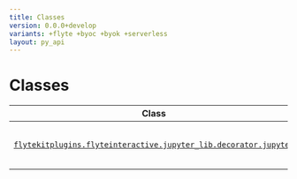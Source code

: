 ```yaml
---
title: Classes
version: 0.0.0+develop
variants: +flyte +byoc +byok +serverless
layout: py_api
---
```


# Classes

| Class | Description |
|-|-|
| [`flytekitplugins.flyteinteractive.jupyter_lib.decorator.jupyter`](../packages/flytekitplugins.flyteinteractive.jupyter_lib.decorator#flytekitpluginsflyteinteractivejupyter_libdecoratorjupyter) |Abstract class for class decorators. |
